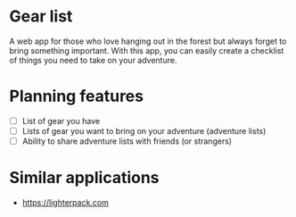# Gear list

A web app for those who love hanging out in the forest but always forget to bring something important. With this app, you can easily create a checklist of things you need to take on your adventure.

# Planning features

- [ ] List of gear you have
- [ ] Lists of gear you want to bring on your adventure (adventure lists)
- [ ] Ability to share adventure lists with friends (or strangers)

# Similar applications

* https://lighterpack.com
